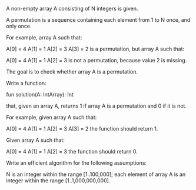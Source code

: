 A non-empty array A consisting of N integers is given.

A permutation is a sequence containing each element from 1 to N once, and only once.

For example, array A such that:

A[0] = 4
A[1] = 1
A[2] = 3
A[3] = 2
is a permutation, but array A such that:

A[0] = 4
A[1] = 1
A[2] = 3
is not a permutation, because value 2 is missing.

The goal is to check whether array A is a permutation.

Write a function:

fun solution(A: IntArray): Int

that, given an array A, returns 1 if array A is a permutation and 0 if it is not.

For example, given array A such that:

A[0] = 4
A[1] = 1
A[2] = 3
A[3] = 2
the function should return 1.

Given array A such that:

A[0] = 4
A[1] = 1
A[2] = 3
the function should return 0.

Write an efficient algorithm for the following assumptions:

N is an integer within the range [1..100,000];
each element of array A is an integer within the range [1..1,000,000,000].